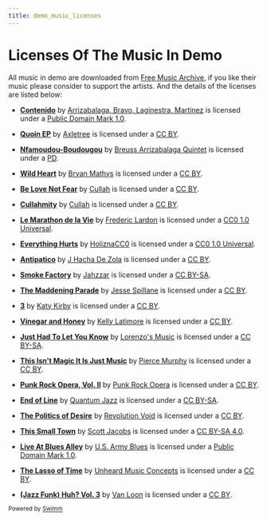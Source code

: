 ```yaml
---
title: demo_music_licenses
---
```

# Licenses Of The Music In Demo

All music in demo are downloaded from [Free Music Archive](https://freemusicarchive.org/), if you like their music please consider to support the artists. And the details of the licenses are listed below:

- [**Contenido**](https://freemusicarchive.org/music/Arrizabalaga_Bravo_Laginestra_Martinez/Contenido) by [Arrizabalaga, Bravo, Laginestra, Martinez](https://freemusicarchive.org/music/Arrizabalaga_Bravo_Laginestra_Martinez/) is licensed under a [Public Domain Mark 1.0](https://creativecommons.org/publicdomain/mark/1.0/).

- [**Quoin EP**](https://freemusicarchive.org/music/Axletree/Quoin_EP) by [Axletree](https://freemusicarchive.org/music/Axletree/) is licensed under a [CC BY](https://creativecommons.org/licenses/by/4.0/).

- [**Nfamoudou-Boudougou**](https://freemusicarchive.org/music/Breuss_Arrizabalaga_Quintet/Nfamoudou-Boudougou) by [Breuss Arrizabalaga Quintet](https://freemusicarchive.org/music/Breuss_Arrizabalaga_Quintet/) is licensed under a [PD](https://creativecommons.org/licenses/publicdomain/).

- [**Wild Heart**](https://freemusicarchive.org/music/Bryan_Mathys/Wild_Heart) by [Bryan Mathys](https://freemusicarchive.org/music/Bryan_Mathys/) is licensed under a [CC BY](https://creativecommons.org/licenses/by/4.0/).

- [**Be Love Not Fear**](https://freemusicarchive.org/music/MC_Cullah/Be_Fear_Not_Love) by [Cullah](https://freemusicarchive.org/music/MC_Cullah/) is licensed under a [CC BY](https://creativecommons.org/licenses/by/4.0/).

- [**Cullahmity**](https://freemusicarchive.org/music/MC_Cullah/Cullahmity) by [Cullah](https://freemusicarchive.org/music/MC_Cullah/) is licensed under a [CC BY](https://creativecommons.org/licenses/by/4.0/).

- [**Le Marathon de la Vie**](https://freemusicarchive.org/music/Frederic_Lardon/Le_Marathon_de_la_Vie) by [Frederic Lardon](https://freemusicarchive.org/music/Frederic_Lardon/) is licensed under a [CC0 1.0 Universal](https://creativecommons.org/publicdomain/zero/1.0/).

- [**Everything Hurts**](https://freemusicarchive.org/music/holiznacc0/everything-hurts) by [HoliznaCC0](https://freemusicarchive.org/music/holiznacc0/) is licensed under a [CC0 1.0 Universal](https://creativecommons.org/publicdomain/zero/1.0/).

- [**Antipatico**](https://freemusicarchive.org/music/J_Hacha_de_Zola/Antipatico_1380) by [J Hacha De Zola](https://freemusicarchive.org/music/J_Hacha_de_Zola/) is licensed under a [CC BY](https://creativecommons.org/licenses/by/4.0/).

- [**Smoke Factory**](https://freemusicarchive.org/music/Jahzzar/Smoke_Factory) by [Jahzzar](https://freemusicarchive.org/music/Jahzzar/) is licensed under a [CC BY-SA](https://creativecommons.org/licenses/by-sa/3.0/).

- [**The Maddening Parade**](https://freemusicarchive.org/music/Jesse_Spillane/The_Maddening_Parade) by [Jesse Spillane](https://freemusicarchive.org/music/Jesse_Spillane/) is licensed under a [CC BY](https://creativecommons.org/licenses/by/4.0/).

- [**3**](https://freemusicarchive.org/music/Katy_Kirby/Katy_Kirby) by [Katy Kirby](https://freemusicarchive.org/music/Katy_Kirby/) is licensed under a [CC BY](https://creativecommons.org/licenses/by/4.0/).

- [**Vinegar and Honey**](https://freemusicarchive.org/music/Kelly_Latimore/Vinegar_and_Honey) by [Kelly Latimore](https://freemusicarchive.org/music/Kelly_Latimore/) is licensed under a [CC BY](https://creativecommons.org/licenses/by/4.0/).

- [**Just Had To Let You Know**](https://freemusicarchive.org/music/Lorenzos_Music/Just_Had_To_Let_You_Know) by [Lorenzo's Music](https://freemusicarchive.org/music/Lorenzos_Music/) is licensed under a [CC BY-SA](https://creativecommons.org/licenses/by-sa/3.0/).

- [**This Isn't Magic It Is Just Music**](https://freemusicarchive.org/music/Pierce_Murphy/This_Isnt_Magic_It_Is_Just_Music) by [Pierce Murphy](https://freemusicarchive.org/music/Pierce_Murphy/) is licensed under a [CC BY](https://creativecommons.org/licenses/by/4.0/).

- [**Punk Rock Opera, Vol. II**](https://freemusicarchive.org/music/Punk_Rock_Opera/Punk_Rock_Opera_Vol_II) by [Punk Rock Opera](https://freemusicarchive.org/music/Punk_Rock_Opera/) is licensed under a [CC BY](https://creativecommons.org/licenses/by/4.0/).

- [**End of Line**](https://freemusicarchive.org/music/Quantum_Jazz/End_of_Line) by [Quantum Jazz](https://freemusicarchive.org/music/Quantum_Jazz/) is licensed under a [CC BY-SA](https://creativecommons.org/licenses/by-sa/3.0/).

- [**The Politics of Desire**](https://freemusicarchive.org/music/Revolution_Void/The_Politics_of_Desire) by [Revolution Void](https://freemusicarchive.org/music/Revolution_Void/) is licensed under a [CC BY](https://creativecommons.org/licenses/by/4.0/).

- [**This Small Town**](https://freemusicarchive.org/music/Scott_Jacobs/This_Small_Town) by [Scott Jacobs](https://freemusicarchive.org/music/Scott_Jacobs/) is licensed under a [CC BY-SA 4.0](https://creativecommons.org/licenses/by-sa/4.0/).

- [**Live At Blues Alley**](https://freemusicarchive.org/music/US_Army_Blues/Live_At_Blues_Alley) by [U.S. Army Blues](https://freemusicarchive.org/music/US_Army_Blues/) is licensed under a [Public Domain Mark 1.0](https://creativecommons.org/publicdomain/mark/1.0/).

- [**The Lasso of Time**](https://freemusicarchive.org/music/Unheard_Music_Concepts/The_Lasso_of_Time) by [Unheard Music Concepts](https://freemusicarchive.org/music/Unheard_Music_Concepts/) is licensed under a [CC BY](https://creativecommons.org/licenses/by/4.0/).

- [**(Jazz Funk) Huh? Vol. 3**](https://freemusicarchive.org/music/van-loon/jazz-funk-huh-vol-3) by [Van Loon](https://freemusicarchive.org/music/van-loon/) is licensed under a [CC BY](https://creativecommons.org/licenses/by/4.0/).

<SwmMeta version="3.0.0"><sup>Powered by [Swimm](https://app.swimm.io/)</sup></SwmMeta>
